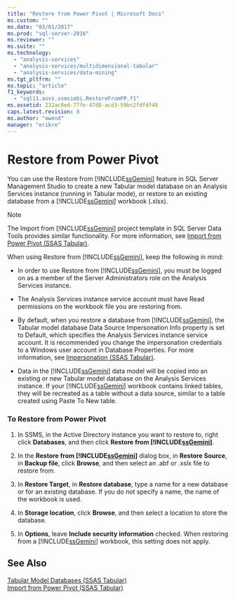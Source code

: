 ```yaml
---
title: "Restore from Power Pivot | Microsoft Docs"
ms.custom: ""
ms.date: "03/01/2017"
ms.prod: "sql-server-2016"
ms.reviewer: ""
ms.suite: ""
ms.technology: 
  - "analysis-services"
  - "analysis-services/multidimensional-tabular"
  - "analysis-services/data-mining"
ms.tgt_pltfrm: ""
ms.topic: "article"
f1_keywords: 
  - "sql11.asvs.ssmsimbi.RestoreFromPP.f1"
ms.assetid: 232ac8ed-77fe-47d8-acd3-59bc2fdfdf48
caps.latest.revision: 8
ms.author: "owend"
manager: "erikre"
---
```

# Restore from Power Pivot
  You can use the Restore from [!INCLUDE[ssGemini](../../analysis-services/includes/ssgemini-md.md)] feature in SQL Server Management Studio to create a new Tabular model database on an Analysis Services instance (running in Tabular mode), or restore to an existing database from a [!INCLUDE[ssGemini](../../analysis-services/includes/ssgemini-md.md)] workbook (.xlsx).  
  
> [!NOTE]  
>  The Import from [!INCLUDE[ssGemini](../../analysis-services/includes/ssgemini-md.md)] project template in SQL Server Data Tools provides similar functionality. For more information, see [Import from Power Pivot &#40;SSAS Tabular&#41;](../../analysis-services/tabular-models/import-from-power-pivot-ssas-tabular.md).  
  
 When using Restore from [!INCLUDE[ssGemini](../../analysis-services/includes/ssgemini-md.md)], keep the following in mind:  
  
-   In order to use Restore from [!INCLUDE[ssGemini](../../analysis-services/includes/ssgemini-md.md)], you must be logged on as a member of the Server Administrators role on the Analysis Services instance.  
  
-   The Analysis Services instance service account must have Read permissions on the workbook file you are restoring from.  
  
-   By default, when you restore a database from [!INCLUDE[ssGemini](../../analysis-services/includes/ssgemini-md.md)], the Tabular model database Data Source Impersonation Info property is set to Default, which specifies the Analysis Services instance service account. It is recommended you change the impersonation credentials to a Windows user account in Database Properties. For more information, see [Impersonation &#40;SSAS Tabular&#41;](../../analysis-services/tabular-models/impersonation-ssas-tabular.md).  
  
-   Data in the [!INCLUDE[ssGemini](../../analysis-services/includes/ssgemini-md.md)] data model will be copied into an existing or new Tabular model database on the Analysis Services instance. If your [!INCLUDE[ssGemini](../../analysis-services/includes/ssgemini-md.md)] workbook contains linked tables, they will be recreated as a table without a data source, similar to a table created using Paste To New table.  
  
### To Restore from Power Pivot  
  
1.  In SSMS, in the Active Directory instance you want to restore to, right click **Databases**, and then click **Restore from [!INCLUDE[ssGemini](../../analysis-services/includes/ssgemini-md.md)]**.  
  
2.  In the **Restore from [!INCLUDE[ssGemini](../../analysis-services/includes/ssgemini-md.md)]** dialog box, in **Restore Source**, in **Backup file**, click **Browse**, and then select an .abf or .xslx file to restore from.  
  
3.  In **Restore Target**, in **Restore database**, type a name for a new database or for an existing database. If you do not specify a name, the name of the workbook is used.  
  
4.  In **Storage location**, click **Browse**, and then select a location to store the database.  
  
5.  In **Options**, leave **Include security information** checked. When restoring from a [!INCLUDE[ssGemini](../../analysis-services/includes/ssgemini-md.md)] workbook, this setting does not apply.  
  
## See Also  
 [Tabular Model Databases &#40;SSAS Tabular&#41;](../../analysis-services/tabular-models/tabular-model-databases-ssas-tabular.md)   
 [Import from Power Pivot &#40;SSAS Tabular&#41;](../../analysis-services/tabular-models/import-from-power-pivot-ssas-tabular.md)  
  
  